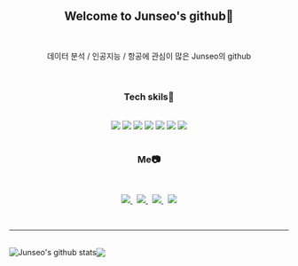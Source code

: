 <div align="center">
  <h2>Welcome to Junseo's github🦈</h2>
<br>
  <p>
  데이터 분석 / 인공지능 / 항공에 관심이 많은 Junseo의 github
  </p>
  <br>
  <h3>Tech skils🌾</h3><br>
  <img src="https://img.shields.io/badge/R-blue?style=plastic&logo=R&logoColor=#276DC3"/> 
  <img src="https://img.shields.io/badge/python-yellowgreen?style=plastic&logo=Python&logoColor=#2B579A"/> 
  <img src="https://img.shields.io/badge/Linux-yellow?style=plastic&logo=linux&logoColor=#2B579A"/> 
  <img src="https://img.shields.io/badge/html-orange?style=plastic&logo=html5&logoColor=#2B579A"/> 
  <img src="https://img.shields.io/badge/css-violet?style=plastic&logo=css3&logoColor=#2B579A"/> 
  <img src="https://img.shields.io/badge/git-F05032?style=plastic&logo=Git&logoColor=#2B579A"/>
  <img src="https://img.shields.io/badge/word-2B579A?style=plastic&logo=Microsoft Word&logoColor=#2B579A"/>
    <br><br>
  <h3>Me📷</h3><br>
  <p>
    <a href=https://blog.naver.com/junsesoon>
    <img src="https://img.shields.io/badge/gitblog-181717?style=plastic&logo=Github&logoColor=white&link=https://blog.naver.com/junsesoon">
    </a>&nbsp
    <a href=https://junsesoon.github.io/>
    <img src="https://img.shields.io/badge/naverblog-03C75A?style=plastic&logo=Naver&logoColor=white&link=https://junsesoon.github.io/">
    </a>&nbsp
    <a href=https://www.instagram.com/junseo_sub/>
    <img src="https://img.shields.io/badge/Instagram-E4405F?style=plastic&logo=Instagram&logoColor=white&link=https://www.instagram.com/junseo_sub/">
    </a>&nbsp
    <a href="mailto:junsesoon@naver.com">
    <img src="https://img.shields.io/badge/Gmail-d14836?style=plastic&logo=Gmail&logoColor=white&link=junsesoon@naver.com"/>
    </a>
  </p>
</div><br>
<hr>
<br>
<a><img align="center" src="https://github-readme-stats.vercel.app/api?username=junsesoon&show_icons=true&include_all_commits=true&theme=github_dark&hide_border=true" alt="Junseo's github stats" /></a><a><img align="center" src="https://github-readme-stats.vercel.app/api/top-langs/?username=junsesoon&layout=compact&theme=github_dark&hide_border=true" /></a><br>
